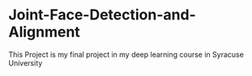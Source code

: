 # Joint-Face-Detection-and-Alignment
This Project is my final project in my deep learning course in Syracuse University
